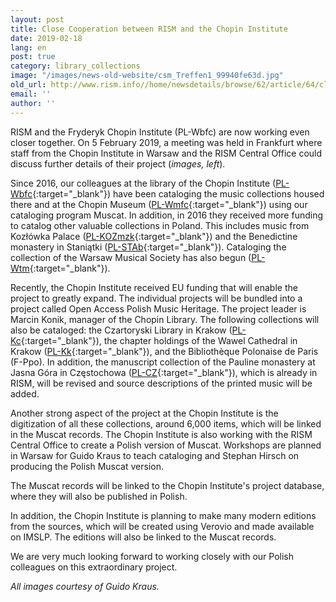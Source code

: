 ```yaml
---
layout: post
title: Close Cooperation between RISM and the Chopin Institute
date: 2019-02-18
lang: en
post: true
category: library_collections
image: "/images/news-old-website/csm_Treffen1_99940fe63d.jpg"
old_url: http://www.rism.info//home/newsdetails/browse/62/article/64/close-cooperation-between-rism-and-the-chopin-institute.html
email: ''
author: ''
---
```


RISM and the Fryderyk Chopin Institute (PL-Wbfc) are now working even closer together. On 5 February 2019, a meeting was held in Frankfurt where staff from the Chopin Institute in Warsaw and the RISM Central Office could discuss further details of their project (_images, left_).

Since 2016, our colleagues at the library of the Chopin Institute ([PL-Wbfc](https://opac.rism.info/search?View=rism&siglum=PL-Wbfc&Language=en){:target="_blank"}) have been cataloging the music collections housed there and at the Chopin Museum ([PL-Wmfc](https://opac.rism.info/search?View=rism&siglum=PL-Wmfc&Language=en){:target="_blank"}) using our cataloging program Muscat. In addition, in 2016 they received more funding to catalog other valuable collections in Poland. This includes music from Kozłówka Palace ([PL-KOZmzk](https://opac.rism.info/search?View=rism&siglum=PL-KOZmzk&Language=en){:target="_blank"}) and the Benedictine monastery in Staniątki ([PL-STAb](https://opac.rism.info/search?View=rism&siglum=PL-STAb&Language=en){:target="_blank"}). Cataloging the collection of the Warsaw Musical Society has also begun ([PL-Wtm](https://opac.rism.info/search?View=rism&siglum=PL-Wtm&Language=en){:target="_blank"}).

Recently, the Chopin Institute received EU funding that will enable the project to greatly expand. The individual projects will be bundled into a project called Open Access Polish Music Heritage. The project leader is Marcin Konik, manager of the Chopin Library. The following collections will also be cataloged: the Czartoryski Library in Krakow ([PL-Kc](https://opac.rism.info/search?View=rism&siglum=PL-Kc&Language=en){:target="_blank"}), the chapter holdings of the Wawel Cathedral in Krakow ([PL-Kk](https://opac.rism.info/search?View=rism&siglum=PL-Kk&Language=en){:target="_blank"}), and the Bibliothèque Polonaise de Paris (F-Ppo). In addition, the manuscript collection of the Pauline monastery at Jasna Góra in Częstochowa ([PL-CZ](https://opac.rism.info/search?View=rism&siglum=PL-CZ&Language=en){:target="_blank"}), which is already in RISM, will be revised and source descriptions of the printed music will be added.

Another strong aspect of the project at the Chopin Institute is the digitization of all these collections, around 6,000 items, which will be linked in the Muscat records. The Chopin Institute is also working with the RISM Central Office to create a Polish version of Muscat. Workshops are planned in Warsaw for Guido Kraus to teach cataloging and Stephan Hirsch on producing the Polish Muscat version.

The Muscat records will be linked to the Chopin Institute's project database, where they will also be published in Polish.

In addition, the Chopin Institute is planning to make many modern editions from the sources, which will be created using Verovio and made available on IMSLP. The editions will also be linked to the Muscat records.

We are very much looking forward to working closely with our Polish colleagues on this extraordinary project.

_All images courtesy of Guido Kraus._

